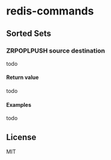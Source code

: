 # redis-commands

## Sorted Sets

### ZRPOPLPUSH source destination

todo

#### Return value

todo

#### Examples

todo

## License

MIT